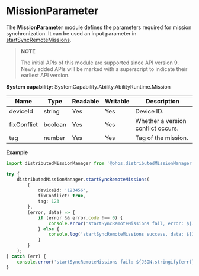 # MissionParameter

The **MissionParameter** module defines the parameters required for mission synchronization. It can be used an input parameter in [startSyncRemoteMissions](js-apis-distributedMissionManager.md#distributedmissionmanagerstartsyncremotemissions).

> **NOTE**
> 
> The initial APIs of this module are supported since API version 9. Newly added APIs will be marked with a superscript to indicate their earliest API version.

**System capability**: SystemCapability.Ability.AbilityRuntime.Mission

| Name         | Type   | Readable  | Writable  | Description         |
| ----------- | ------- | ---- | ---- | ----------- |
| deviceId    | string  | Yes   | Yes   | Device ID.    |
| fixConflict | boolean | Yes   | Yes   | Whether a version conflict occurs.|
| tag         | number  | Yes   | Yes   | Tag of the mission.   |

**Example**
```ts
import distributedMissionManager from '@ohos.distributedMissionManager';

try {
    distributedMissionManager.startSyncRemoteMissions(
        {
            deviceId: '123456',
            fixConflict: true,
            tag: 123
        },
        (error, data) => {
            if (error && error.code !== 0) {
                console.error('startSyncRemoteMissions fail, error: ${JSON.stringify(error)}');
            } else {
                console.log('startSyncRemoteMissions success, data: ${JSON.stringify(data)}');
            }
        }
    );
} catch (err) {
    console.error('startSyncRemoteMissions fail: ${JSON.stringify(err)}');
}
```
